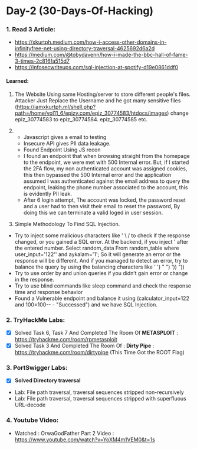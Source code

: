# Day-2 (30-Days-Of-Hacking)

### 1. Read 3 Article:

- https://xkurtph.medium.com/how-i-access-other-domains-in-infinityfree-net-using-directory-traversal-4625692d6a2d
- https://medium.com/@tobydavenn/how-i-made-the-bbc-hall-of-fame-3-times-2c816fa515d7
- https://infosecwriteups.com/sql-injection-at-spotify-d19e0861ddf0

#### Learned:

1. The Website Using same Hosting/server to store different people's files. Attacker Just Replace the Username and he got many sensitive files (https://iamxkurtph.ml/shell.php?path=/home/vol11_6/epizy.com/epiz_30774583/htdocs/images) change epiz_30774583 to epiz_30774584. epiz_30774585 etc.	
2.
      - Javascript gives a email to testing
      - Insecure API gives PII data leakage.
      - Found Endpoint Using JS recon
      - I found an endpoint that when browsing straight from the homepage to the endpoint, we were met with 500 Internal error. But, if I started the 2FA flow, my non authenticated account was assigned cookies, this then bypassed the 500 Internal error and the application assumed I was authenticated against the email address to query the endpoint, leaking the phone number associated to the account, this is evidently PII leak.
      - After 6 login attempt,  The account was locked, the password reset and a user had to then visit their email to reset the password, By doing this we can terminate a valid loged in user session.

3. Simple Methodology To Find SQL Injection.

  - Try to inject some malicious characters like ' \ / to check if the response changed, or you gained a SQL error.
    At the backend, if you inject ' after the entered number. Select random_data From random_table where user_input='122'' and aykalam='1'; So it will generate an error or the response will be different. And if you managed to detect an error, try to balance the query by using the balancing characters like ' ') " ") ')) "))
  - Try to use order by and union queries if you didn’t gain error or change in the response.
  - Try to use blind commands like sleep command and check the response time and response behavior
  - Found a Vulnerable endpoint and balance it using (calculator_input=122 and 100=100-- - "Successed") and we have SQL Injection.
  
### 2. TryHackMe Labs:

- [X] Solved Task 6, Task 7 And Completed The Room Of **METASPLOIT** : https://tryhackme.com/room/rpmetasploit 
- [X] Solved Task 3 And Completed The Room Of : **Dirty Pipe** : https://tryhackme.com/room/dirtypipe  (This Time Got the ROOT Flag)

### 3. PortSwigger Labs:

- [X] **Solved Directory traversal**
 -  Lab: File path traversal, traversal sequences stripped non-recursively
 -  Lab: File path traversal, traversal sequences stripped with superfluous URL-decode
 
 ### 4. Youtube Video:

- Watched : OrwaGodFather Part 2 Video : https://www.youtube.com/watch?v=YoXM4m1VEM0&t=1s
